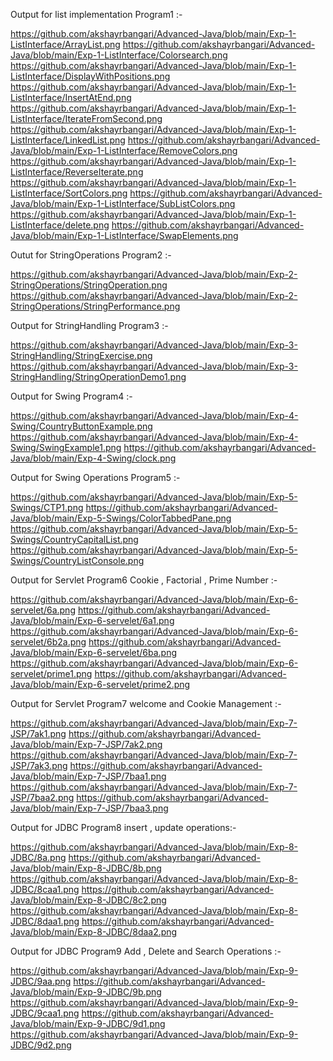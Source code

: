 Output for list implementation Program1 :-

https://github.com/akshayrbangari/Advanced-Java/blob/main/Exp-1-ListInterface/ArrayList.png
https://github.com/akshayrbangari/Advanced-Java/blob/main/Exp-1-ListInterface/Colorsearch.png
https://github.com/akshayrbangari/Advanced-Java/blob/main/Exp-1-ListInterface/DisplayWithPositions.png
https://github.com/akshayrbangari/Advanced-Java/blob/main/Exp-1-ListInterface/InsertAtEnd.png
https://github.com/akshayrbangari/Advanced-Java/blob/main/Exp-1-ListInterface/IterateFromSecond.png
https://github.com/akshayrbangari/Advanced-Java/blob/main/Exp-1-ListInterface/LinkedList.png
https://github.com/akshayrbangari/Advanced-Java/blob/main/Exp-1-ListInterface/RemoveColors.png
https://github.com/akshayrbangari/Advanced-Java/blob/main/Exp-1-ListInterface/ReverseIterate.png
https://github.com/akshayrbangari/Advanced-Java/blob/main/Exp-1-ListInterface/SortColors.png
https://github.com/akshayrbangari/Advanced-Java/blob/main/Exp-1-ListInterface/SubListColors.png
https://github.com/akshayrbangari/Advanced-Java/blob/main/Exp-1-ListInterface/delete.png
https://github.com/akshayrbangari/Advanced-Java/blob/main/Exp-1-ListInterface/SwapElements.png

Outut for StringOperations Program2 :-

https://github.com/akshayrbangari/Advanced-Java/blob/main/Exp-2-StringOperations/StringOperation.png
https://github.com/akshayrbangari/Advanced-Java/blob/main/Exp-2-StringOperations/StringPerformance.png

Output for StringHandling Program3 :-

https://github.com/akshayrbangari/Advanced-Java/blob/main/Exp-3-StringHandling/StringExercise.png
https://github.com/akshayrbangari/Advanced-Java/blob/main/Exp-3-StringHandling/StringOperationDemo1.png

Output for Swing Program4 :-

https://github.com/akshayrbangari/Advanced-Java/blob/main/Exp-4-Swing/CountryButtonExample.png
https://github.com/akshayrbangari/Advanced-Java/blob/main/Exp-4-Swing/SwingExample1.png
https://github.com/akshayrbangari/Advanced-Java/blob/main/Exp-4-Swing/clock.png

Output for Swing Operations Program5 :-

https://github.com/akshayrbangari/Advanced-Java/blob/main/Exp-5-Swings/CTP1.png
https://github.com/akshayrbangari/Advanced-Java/blob/main/Exp-5-Swings/ColorTabbedPane.png
https://github.com/akshayrbangari/Advanced-Java/blob/main/Exp-5-Swings/CountryCapitalList.png
https://github.com/akshayrbangari/Advanced-Java/blob/main/Exp-5-Swings/CountryListConsole.png

Output for Servlet Program6 Cookie , Factorial , Prime Number :-

https://github.com/akshayrbangari/Advanced-Java/blob/main/Exp-6-servelet/6a.png
https://github.com/akshayrbangari/Advanced-Java/blob/main/Exp-6-servelet/6a1.png
https://github.com/akshayrbangari/Advanced-Java/blob/main/Exp-6-servelet/6b2a.png
https://github.com/akshayrbangari/Advanced-Java/blob/main/Exp-6-servelet/6ba.png
https://github.com/akshayrbangari/Advanced-Java/blob/main/Exp-6-servelet/prime1.png
https://github.com/akshayrbangari/Advanced-Java/blob/main/Exp-6-servelet/prime2.png

Output for Servlet Program7 welcome and Cookie Management :-

https://github.com/akshayrbangari/Advanced-Java/blob/main/Exp-7-JSP/7ak1.png
https://github.com/akshayrbangari/Advanced-Java/blob/main/Exp-7-JSP/7ak2.png
https://github.com/akshayrbangari/Advanced-Java/blob/main/Exp-7-JSP/7ak3.png
https://github.com/akshayrbangari/Advanced-Java/blob/main/Exp-7-JSP/7baa1.png
https://github.com/akshayrbangari/Advanced-Java/blob/main/Exp-7-JSP/7baa2.png
https://github.com/akshayrbangari/Advanced-Java/blob/main/Exp-7-JSP/7baa3.png

Output for JDBC Program8 insert , update operations:-

https://github.com/akshayrbangari/Advanced-Java/blob/main/Exp-8-JDBC/8a.png
https://github.com/akshayrbangari/Advanced-Java/blob/main/Exp-8-JDBC/8b.png
https://github.com/akshayrbangari/Advanced-Java/blob/main/Exp-8-JDBC/8caa1.png
https://github.com/akshayrbangari/Advanced-Java/blob/main/Exp-8-JDBC/8c2.png
https://github.com/akshayrbangari/Advanced-Java/blob/main/Exp-8-JDBC/8daa1.png
https://github.com/akshayrbangari/Advanced-Java/blob/main/Exp-8-JDBC/8daa2.png

Output for JDBC Program9 Add , Delete and Search Operations :-

https://github.com/akshayrbangari/Advanced-Java/blob/main/Exp-9-JDBC/9aa.png
https://github.com/akshayrbangari/Advanced-Java/blob/main/Exp-9-JDBC/9b.png
https://github.com/akshayrbangari/Advanced-Java/blob/main/Exp-9-JDBC/9caa1.png
https://github.com/akshayrbangari/Advanced-Java/blob/main/Exp-9-JDBC/9d1.png
https://github.com/akshayrbangari/Advanced-Java/blob/main/Exp-9-JDBC/9d2.png
